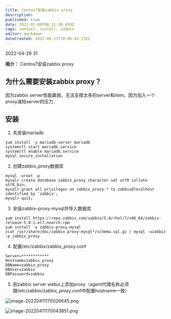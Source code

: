 ```yaml
---
title: Centos7安装zabbix proxy
description: 
published: true
date: 2022-07-09T08:11:30.450Z
tags: centos7, install, zabbix
editor: markdown
dateCreated: 2022-06-23T10:06:45.132Z
---
```


2022-04-29 31

**简介：** Centos7安装zabbix proxy

## 为什么需要安装zabbix proxy？

因为zabbix server性能羸弱，无法支撑太多的server和item。因为加入一个proxy减轻server的压力

## 安装

1.  先安装mariadb  
    

```
yum install -y mariadb-server mariadb
systemctl start mariadb.service
systemctl enable mariadb.service
mysql_secure_installation
```

2.  创建zabbix\_proxy数据库  
    

```
mysql -uroot -p
mysql> create database zabbix_proxy character set utf8 collate utf8_bin;
mysql> grant all privileges on zabbix_proxy.* to zabbix@localhost identified by 'zabbix';
mysql> quit;
```

3.  安装zabbix-proxy-mysql并导入数据库  
    

```
yum install https://repo.zabbix.com/zabbix/5.0/rhel/7/x86_64/zabbix-release-5.0-1.el7.noarch.rpm
yum install -y zabbix-proxy-mysql
zcat /usr/share/doc/zabbix-proxy-mysql*/schema.sql.gz | mysql -uzabbix -p zabbix_proxy
```

4.  配置/etc/zabbix/zabbix\_proxy.conf  
    

```
Server=************
Hostname=zabbix_proxy
DBName=zabbix_proxy
DBUser=zabbix
DBPassword=zabbix
```

5.  到zabbix server webui上添加proxy（agent代理名称必须跟/etc/zabbix/zabbix\_proxy.conf中配置hostname一致）  
    

![image-20220411170026645.png](https://ucc.alicdn.com/pic/developer-ecology/0d74c5788d404b8baf66ff7b750e9e59.png "image-20220411170026645.png")

![image-20220411170043851.png](https://ucc.alicdn.com/pic/developer-ecology/b99ff87f1f274a13a496b0058abca2f4.png "image-20220411170043851.png")

